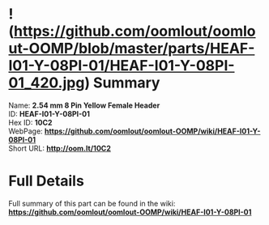 
!(https://github.com/oomlout/oomlout-OOMP/blob/master/parts/HEAF-I01-Y-08PI-01/HEAF-I01-Y-08PI-01_420.jpg)
Summary
=================
  
Name: __2.54 mm 8 Pin Yellow Female Header__    
ID: __HEAF-I01-Y-08PI-01__   
Hex ID: __10C2__   
WebPage: __https://github.com/oomlout/oomlout-OOMP/wiki/HEAF-I01-Y-08PI-01__   
Short URL: __http://oom.lt/10C2__   

Full Details
==========================
Full summary of this part can be found in the wiki:   
__https://github.com/oomlout/oomlout-OOMP/wiki/HEAF-I01-Y-08PI-01__    


